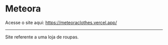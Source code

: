 # Meteora
Acesse o site aqui: https://meteoraclothes.vercel.app/
****
Site referente a uma loja de roupas.

